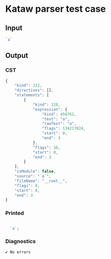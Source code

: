 # Kataw parser test case

## Input

`````js
`a`
`````

## Output

### CST

```javascript
{
    "kind": 122,
    "directives": [],
    "statements": [
        {
            "kind": 120,
            "expression": {
                "kind": 458761,
                "text": "a",
                "rawText": "a",
                "flags": 134217824,
                "start": 0,
                "end": 3
            },
            "flags": 16,
            "start": 0,
            "end": 3
        }
    ],
    "isModule": false,
    "source": "`a`",
    "fileName": "__root__",
    "flags": 0,
    "start": 0,
    "end": 3
}
```

### Printed

```javascript

  `a`;

```

### Diagnostics

```javascript
✔ No errors
```

